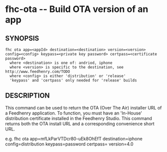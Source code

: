 fhc-ota -- Build OTA version of an app
============================================

## SYNOPSIS

    fhc ota app=<appId> destination=<destination> version=<version> config=<config> keypass=<private key password> certpass=<certificate password>
      where <destination> is one of: andriod, iphone
      where <version> is specific to the destination, see http://www.feedhenry.com/TODO
      where <config> is either 'distribution' or 'release'
      'keypass' and 'certpass' only needed for 'release' builds
    
## DESCRIPTION

This command can be used to return the OTA (Over The Air) installer URL of a Feedhenry application. To function, you must have an 'In-House' distribution certificate installed in the Feedhenry Studio. This command returns both the OTA install URL and a corresponding convenience short URL.

e.g. 
fhc ota app=mfLkParVTDcr80-uEk8OhEfT destination=iphone config=distribution keypass=password certpass= version=4.0
